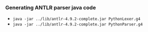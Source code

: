 
### Generating ANTLR parser java code

* `java -jar ../lib/antlr-4.9.2-complete.jar PythonLexer.g4`
* `java -jar ../lib/antlr-4.9.2-complete.jar PythonParser.g4`
